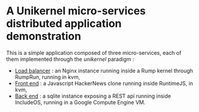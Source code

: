 # A Unikernel micro-services distributed application demonstration

This is a simple application composed of three micro-services, each of them implemented through the *unikernel* paradigm :

- [Load balancer](load-balancer-rumprun) : an Nginx instance running inside a Rump kernel through RumpRun, running in kvm,
- [Front end](frontend-runtimejs) : a Javascript HackerNews clone running inside RuntimeJS, in kvm,
- [Back end](backend-includeos) : a sqlite instance exposing a REST api running inside IncludeOS, running in a Google Compute Engine VM.

